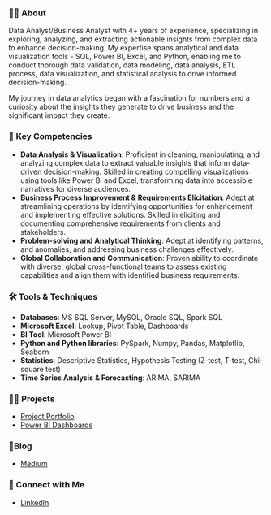 ### 🙋‍♀️ About

Data Analyst/Business Analyst with 4+ years of experience, specializing in exploring, analyzing, and extracting actionable insights from complex data to enhance decision-making. My expertise spans analytical and data visualization tools - SQL, Power BI, Excel, and Python, enabling me to conduct thorough data validation, data modeling, data analysis, ETL process, data visualization, and statistical analysis to drive informed decision-making.

My journey in data analytics began with a fascination for numbers and a curiosity about the insights they generate to drive business and the significant impact they create.

### 🚀 Key Competencies
* **Data Analysis & Visualization**: Proficient in cleaning, manipulating, and analyzing complex data to extract valuable insights that inform data-driven decision-making. Skilled in creating compelling visualizations using tools like Power BI and Excel, transforming data into accessible narratives for diverse audiences.
* **Business Process Improvement & Requirements Elicitation**: Adept at streamlining operations by identifying opportunities for enhancement and implementing effective solutions. Skilled in eliciting and documenting comprehensive requirements from clients and stakeholders.
* **Problem-solving and Analytical Thinking**: Adept at identifying patterns, and anomalies, and addressing business challenges effectively. 
* **Global Collaboration and Communication**: Proven ability to coordinate with diverse, global cross-functional teams to assess existing capabilities and align them with identified business requirements.

### 🛠️ Tools & Techniques
* **Databases**: MS SQL Server, MySQL, Oracle SQL, Spark SQL
* **Microsoft Excel**: Lookup, Pivot Table, Dashboards
* **BI Tool**: Microsoft Power BI
* **Python and Python libraries**: PySpark, Numpy, Pandas, Matplotlib, Seaborn
* **Statistics**: Descriptive Statistics, Hypothesis Testing (Z-test, T-test, Chi-square test)
* **Time Series Analysis & Forecasting**: ARIMA, SARIMA

### 👩‍💻 Projects
* [Project Portfolio](https://ritusantra525.wixsite.com/portfolio)
* [Power BI Dashboards](https://www.novypro.com/profile_projects/ritu-santra)

### 📝Blog  
* [Medium](https://medium.com/@ritusantra)
  
### 🔗 Connect with Me
* [LinkedIn](https://www.linkedin.com/in/ritusantra/)


<!---
ritusantra/ritusantra is a ✨ special ✨ repository because its `README.md` (this file) appears on your GitHub profile.
You can click the Preview link to take a look at your changes.
--->

